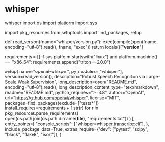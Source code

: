 # whisper
whisper
import os
import platform
import sys

import pkg_resources
from setuptools import find_packages, setup


def read_version(fname="whisper/version.py"):
    exec(compile(open(fname, encoding="utf-8").read(), fname, "exec"))
    return locals()["__version__"]


requirements = []
if sys.platform.startswith("linux") and platform.machine() == "x86_64":
    requirements.append("triton==2.0.0")

setup(
    name="openai-whisper",
    py_modules=["whisper"],
    version=read_version(),
    description="Robust Speech Recognition via Large-Scale Weak Supervision",
    long_description=open("README.md", encoding="utf-8").read(),
    long_description_content_type="text/markdown",
    readme="README.md",
    python_requires=">=3.8",
    author="OpenAI",
    url="https://github.com/openai/whisper",
    license="MIT",
    packages=find_packages(exclude=["tests*"]),
    install_requires=requirements
    + [
        str(r)
        for r in pkg_resources.parse_requirements(
            open(os.path.join(os.path.dirname(__file__), "requirements.txt"))
        )
    ],
    entry_points={
        "console_scripts": ["whisper=whisper.transcribe:cli"],
    },
    include_package_data=True,
    extras_require={"dev": ["pytest", "scipy", "black", "flake8", "isort"]},
)
